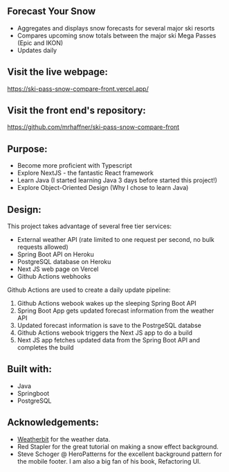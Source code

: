 ## Forecast Your Snow

- Aggregates and displays snow forecasts for several major ski resorts
- Compares upcoming snow totals between the major ski Mega Passes (Epic and IKON)
- Updates daily

## Visit the live webpage:

https://ski-pass-snow-compare-front.vercel.app/

## Visit the front end's repository:

https://github.com/mrhaffner/ski-pass-snow-compare-front

## Purpose:

- Become more proficient with Typescript
- Explore NextJS - the fantastic React framework 
- Learn Java (I started learning Java 3 days before started this project!)
- Explore Object-Oriented Design (Why I chose to learn Java)

## Design:

This project takes advantage of several free tier services:

- External weather API (rate limited to one request per second, no bulk requests allowed)
- Spring Boot API on Heroku
- PostgreSQL database on Heroku
- Next JS web page on Vercel
- Github Actions webhooks

Github Actions are used to create a daily update pipeline:

1. Github Actions webook wakes up the sleeping Spring Boot API
2. Spring Boot App gets updated forecast information from the weather API
3. Updated forecast information is save to the PostrgeSQL databse
4. Github Actions webook triggers the Next JS app to do a build
5. Next JS app fetches updated data from the Spring Boot API and completes the build

## Built with:

- Java
- Springboot
- PostgreSQL

## Acknowledgements:

- [Weatherbit](https://www.weatherbit.io/) for the weather data.
- Red Stapler for the great tutorial on making a snow effect background.
- Steve Schoger @ HeroPatterns for the excellent background pattern for the mobile footer. I am also a big fan of his book, Refactoring UI.
